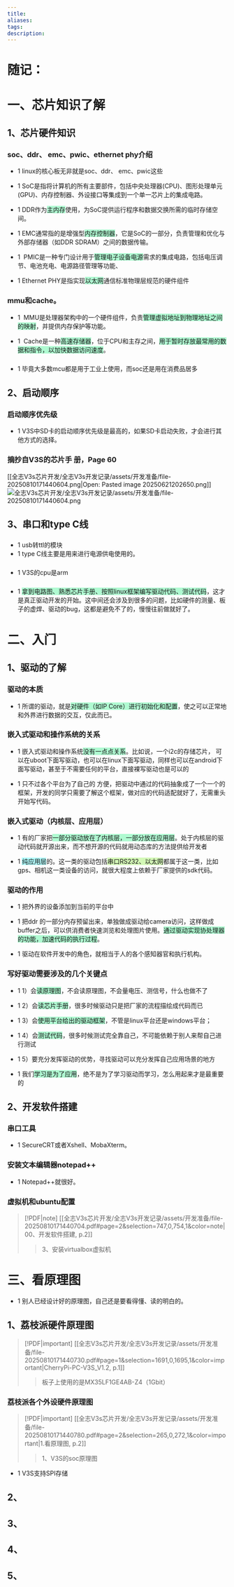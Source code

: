 ```yaml
---
title: 
aliases: 
tags: 
description:
---
```


# 随记：


# 一、芯片知识了解

## 1、芯片硬件知识
### soc、ddr、 emc、pwic、ethernet phy介绍
- 1 linux的核⼼板⽆⾮就是soc、ddr、 emc、pwic这些

- 1 SoC是指将计算机的所有主要部件，包括中央处理器(CPU)、图形处理单元(GPU)、内存控制器、外设接口等集成到一个单一芯片上的集成电路。
- 1 DDR作为<span style="background:#affad1">主内存</span>使用，为SoC提供运行程序和数据交换所需的临时存储空间。
- 1 EMC通常指的是增强型<span style="background:#affad1">内存控制器</span>，它是SoC的一部分，负责管理和优化与外部存储器（如DDR SDRAM）之间的数据传输。
- 1  PMIC是一种专门设计用于<span style="background:#affad1">管理电子设备电源</span>需求的集成电路，包括电压调节、电池充电、电源路径管理等功能、
- 1 Ethernet PHY是指实现<span style="background:#affad1">以太网</span>通信标准物理层规范的硬件组件

### mmu和cache。
- 1  MMU是处理器架构中的一个硬件组件，负责<span style="background:#affad1">管理虚拟地址到物理地址之间的映射</span>，并提供内存保护等功能。

- 1   Cache是一种<span style="background:#affad1">高速存储器</span>，位于CPU和主存之间，<span style="background:#affad1">用于暂时存放最常用的数据和指令，以加快数据访问速度</span>。
### 
- 1 毕竟⼤多数mcu都是⽤于⼯业上使⽤，⽽soc还是⽤在消费品居多

## 2、启动顺序

### 启动顺序优先级
- 1 V3S中SD卡的启动顺序优先级是最⾼的，如果SD卡启动失败，才会进⾏其他⽅式的选择。

### 摘抄⾃V3S的芯⽚⼿ 册，Page 60
[[全志V3s芯片开发/全志V3s开发记录/assets/开发准备/file-20250810171440604.png|Open: Pasted image 20250621202650.png]]
![全志V3s芯片开发/全志V3s开发记录/assets/开发准备/file-20250810171440604.png](assets/开发准备/file-20250810171440604.png)

### 



## 3、串⼝和type C线
### 
- 1 usb转ttl的模块
- 1 type C线主要是⽤来进⾏电源供电使⽤的。
### 
- 1 V3S的cpu是arm

### 
- 1 <span style="background:#affad1">拿到电路图、熟悉芯⽚⼿册、按照linux框架编写驱动代码、测试代码</span>，这才是真正驱动开发的开始。这中间还会涉及到很多的问题，⽐如硬件的测量、板⼦的虚焊、驱动的bug，这都是避免不了的，慢慢往前做就好了。



# 二、⼊⻔

## 1、驱动的了解
### 驱动的本质
- 1 所谓的驱动，就是<span style="background:#affad1">对硬件（如IP Core）进行初始化和配置</span>，使之可以正常地和外界进⾏数据的交互，仅此⽽已。

### 嵌⼊式驱动和操作系统的关系
- 1 嵌⼊式驱动和操作系统<span style="background:#affad1">没有⼀点点关系</span>。⽐如说，⼀个i2c的存储芯⽚， 可以在uboot下⾯写驱动，也可以在linux下⾯写驱动，同样也可以在android下⾯写驱动，甚⾄于不需要任何的平台，直接裸写驱动也是可以的

- 1 只不过各个平台为了⾃⼰的 ⽅便，把驱动中通过的代码抽象成了⼀个⼀个的框架，开发的同学只需要了解这个框架，做对应的代码适配就好了，⽆需重头开始写代码。
### 嵌⼊式驱动（内核层、应⽤层）
- 1 有的⼚家把<span style="background:#affad1">⼀部分驱动放在了内核层，⼀部分放在应⽤层</span>。处于内核层的驱动代码就开源出来，⽽不想开源的代码就⽤动态库的⽅法提供给开发者

- 1 <span style="background:#b1ffff">纯应⽤层</span>的。这⼀类的驱动包括<span style="background:#d3f8b6">串⼝RS232、以太⽹</span>都属于这⼀类，⽐如gps、相机这⼀类设备的访问，就很⼤程度上依赖于⼚家提供的sdk代码。

### 驱动的作⽤
- 1 把外界的设备添加到当前的平台中

- 1 把ddr 的⼀部分内存预留出来，单独做成驱动给camera访问，这样做成buffer之后，可以供消费者快速浏览和处理图⽚使⽤。<span style="background:#affad1">通过驱动实现协处理器的功能，加速代码的执⾏过程</span>。

- 1 驱动在软件开发中的⻆⾊，就相当于⼈的各个感知器官和执⾏机构。

### 写好驱动需要涉及的⼏个关键点
- 1 1）会<span style="background:#affad1">读原理图</span>，不会读原理图，不会量电压、测信号，什么也做不了

- 1 2）会<span style="background:#affad1">读芯⽚⼿册</span>，很多时候驱动只是把⼚家的流程描绘成代码⽽已

- 1 3）会<span style="background:#affad1">使⽤平台给出的驱动框架</span>，不管是linux平台还是windows平台；

- 1 4）会<span style="background:#affad1">测试代码</span>，很多时候测试完全靠⾃⼰，不可能依赖于别⼈来帮⾃⼰进⾏测试

- 1 5）要充分发挥驱动的优势，寻找驱动可以充分发挥⾃⼰应⽤场景的地⽅

- 1 我们<span style="background:#affad1">学习是为了应⽤</span>，绝不是为了学习驱动⽽学习，怎么⽤起来才是最重要的

## 2、开发软件搭建

### 串⼝⼯具
- 1 SecureCRT或者Xshell、MobaXterm。

### 安装⽂本编辑器notepad++
- 1 Notepad++就很好。

### 虚拟机和ubuntu配置
> [!PDF|note] [[全志V3s芯片开发/全志V3s开发记录/assets/开发准备/file-20250810171440704.pdf#page=2&selection=747,0,754,1&color=note|00、开发软件搭建, p.2]]
> > 3、安装virtualbox虚拟机
> 
> 


# 三、看原理图
- 1 别⼈已经设计好的原理图，⾃⼰还是要看得懂、读的明⽩的。
## 1、荔枝派硬件原理图
> [!PDF|important] [[全志V3s芯片开发/全志V3s开发记录/assets/开发准备/file-20250810171440730.pdf#page=1&selection=1691,0,1695,1&color=important|CherryPi-PC-V3S_V1.2, p.1]]
> > 板子上使用的是MX35LF1GE4AB-Z4（1Gbit）
> 
> 
### 荔枝派各个外设硬件原理图
> [!PDF|important] [[全志V3s芯片开发/全志V3s开发记录/assets/开发准备/file-20250810171440780.pdf#page=2&selection=265,0,272,1&color=important|1.看原理图, p.2]]
> > 1、V3S的soc原理图
> 
> 

- 1  V3S⽀持SPI存储
### 



### 


## 2、

### 


### 


### 



## 3、
### 


### 


### 



## 4、
### 


### 


### 




## 5、
### 


### 


### 


